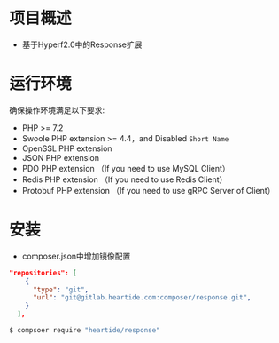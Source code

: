 # 项目概述

 - 基于Hyperf2.0中的Response扩展

# 运行环境

确保操作环境满足以下要求:  

 - PHP >= 7.2
 - Swoole PHP extension >= 4.4，and Disabled `Short Name`
 - OpenSSL PHP extension
 - JSON PHP extension
 - PDO PHP extension （If you need to use MySQL Client）
 - Redis PHP extension （If you need to use Redis Client）
 - Protobuf PHP extension （If you need to use gRPC Server of Client）

# 安装

- composer.json中增加镜像配置

```json
"repositories": [
    {
      "type": "git",
      "url": "git@gitlab.heartide.com:composer/response.git",
    }
  ],
```

```bash
$ compsoer require "heartide/response"
```

